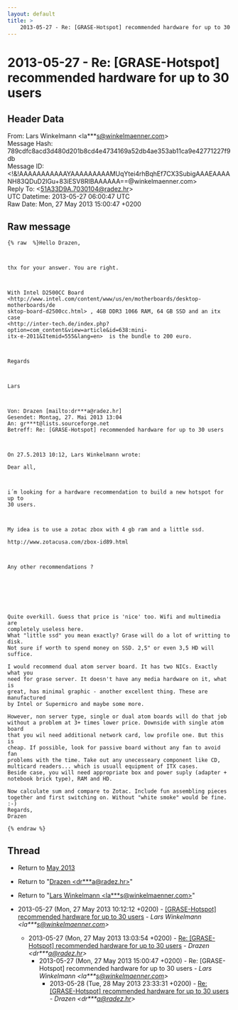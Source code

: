 ```yaml
---
layout: default
title: >
    2013-05-27 - Re: [GRASE-Hotspot] recommended hardware for up to 30 users
---
```


# 2013-05-27 - Re: [GRASE-Hotspot] recommended hardware for up to 30 users

## Header Data

From: Lars Winkelmann \<la***s@winkelmaenner.com\><br>
Message Hash: 789cdfc8acd3d480d201b8cd4e4734169a52db4ae353ab11ca9e42771227f9db<br>
Message ID: \<!&!AAAAAAAAAAAYAAAAAAAAAMUqYtei4rhBqhEf7CX3SubigAAAEAAAANH83QDuD2lGu+83iESV8RIBAAAAAA==@winkelmaenner.com\><br>
Reply To: \<51A33D9A.7030104@radez.hr\><br>
UTC Datetime: 2013-05-27 06:00:47 UTC<br>
Raw Date: Mon, 27 May 2013 15:00:47 +0200<br>

## Raw message

```
{% raw  %}Hello Drazen,

 

thx for your answer. You are right. 

 

With Intel D2500CC Board
<http://www.intel.com/content/www/us/en/motherboards/desktop-motherboards/de
sktop-board-d2500cc.html> , 4GB DDR3 1066 RAM, 64 GB SSD and an itx case
<http://inter-tech.de/index.php?option=com_content&view=article&id=638:mini-
itx-e-2011&Itemid=555&lang=en>  is the bundle to 200 euro.

 

Regards

 

Lars

 

Von: Drazen [mailto:dr***a@radez.hr] 
Gesendet: Montag, 27. Mai 2013 13:04
An: gr***t@lists.sourceforge.net
Betreff: Re: [GRASE-Hotspot] recommended hardware for up to 30 users

 

On 27.5.2013 10:12, Lars Winkelmann wrote:

Dear all,

 

i´m looking for a hardware recommendation to build a new hotspot for up to
30 users.

 

My idea is to use a zotac zbox with 4 gb ram and a little ssd.

http://www.zotacusa.com/zbox-id89.html

 

Any other recommendations ?

 





Quite overkill. Guess that price is 'nice' too. Wifi and multimedia are
completely useless here. 
What "little ssd" you mean exactly? Grase will do a lot of writting to disk.
Not sure if worth to spend money on SSD. 2,5" or even 3,5 HD will suffice. 

I would recommend dual atom server board. It has two NICs. Exactly what you
need for grase server. It doesn't have any media hardware on it, what is
great, has minimal graphic - another excellent thing. These are manufactured
by Intel or Supermicro and maybe some more.

However, non server type, single or dual atom boards will do that job
without a problem at 3+ times lower price. Downside with single atom board
that you wil need additional network card, low profile one. But this is
cheap. If possible, look for passive board without any fan to avoid fan
problems with the time. Take out any unecesseary component like CD,
multicard readers... which is usuall equipment of ITX cases.
Beside case, you will need appropriate box and power suply (adapter +
notebook brick type), RAM and HD. 

Now calculate sum and compare to Zotac. Include fun assembling pieces
together and first switching on. Without "white smoke" would be fine. :-) 
Regards,
Drazen

{% endraw %}
```

## Thread

+ Return to [May 2013](/archive/2013/05)

+ Return to "[Drazen <dr***a<span>@</span>radez.hr>](/authors/dr___a_at_radez_hr)"
+ Return to "[Lars Winkelmann <la***s<span>@</span>winkelmaenner.com>](/authors/la___s_at_winkelmaenner_com)"

+ 2013-05-27 (Mon, 27 May 2013 10:12:12 +0200) - [[GRASE-Hotspot] recommended hardware for up to 30 users](/archive/2013/05/1327fde664241b4ab5c75ceedc822b962967ff7a9702a68e1fbe15a025b0554c) - _Lars Winkelmann \<la***s@winkelmaenner.com\>_
  + 2013-05-27 (Mon, 27 May 2013 13:03:54 +0200) - [Re: [GRASE-Hotspot] recommended hardware for up to 30 users](/archive/2013/05/da4bf32bcf591be521ed0039c53c4a7310dcf5d0c10fa6ebc10a3e248c5456fa) - _Drazen \<dr***a@radez.hr\>_
    + 2013-05-27 (Mon, 27 May 2013 15:00:47 +0200) - Re: [GRASE-Hotspot] recommended hardware for up to 30 users - _Lars Winkelmann \<la***s@winkelmaenner.com\>_
      + 2013-05-28 (Tue, 28 May 2013 23:33:31 +0200) - [Re: [GRASE-Hotspot] recommended hardware for up to 30 users](/archive/2013/05/2a33248f066fe1db61bb2813f1eabd441e138e7f74f92e7cb718f842445fef2f) - _Drazen \<dr***a@radez.hr\>_

